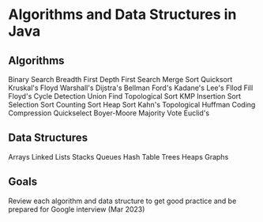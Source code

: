  # Algorithms and Data Structures in Java

 ## Algorithms 
 Binary Search
 Breadth First 
 Depth First Search
 Merge Sort
 Quicksort
 Kruskal's
 Floyd Warshall's
 Dijstra's
 Bellman Ford's
 Kadane's
 Lee's
 Fllod Fill
 Floyd's Cycle Detection
 Union Find
 Topological Sort
 KMP
 Insertion Sort
 Selection Sort
 Counting Sort
 Heap Sort
 Kahn's Topological
 Huffman Coding Compression
 Quickselect
 Boyer-Moore Majority Vote
 Euclid's

 ## Data Structures
 Arrays
 Linked Lists
 Stacks
 Queues
 Hash Table
 Trees
 Heaps
 Graphs

## Goals
Review each algorithm and data structure to get good practice and be prepared for Google interview (Mar 2023)